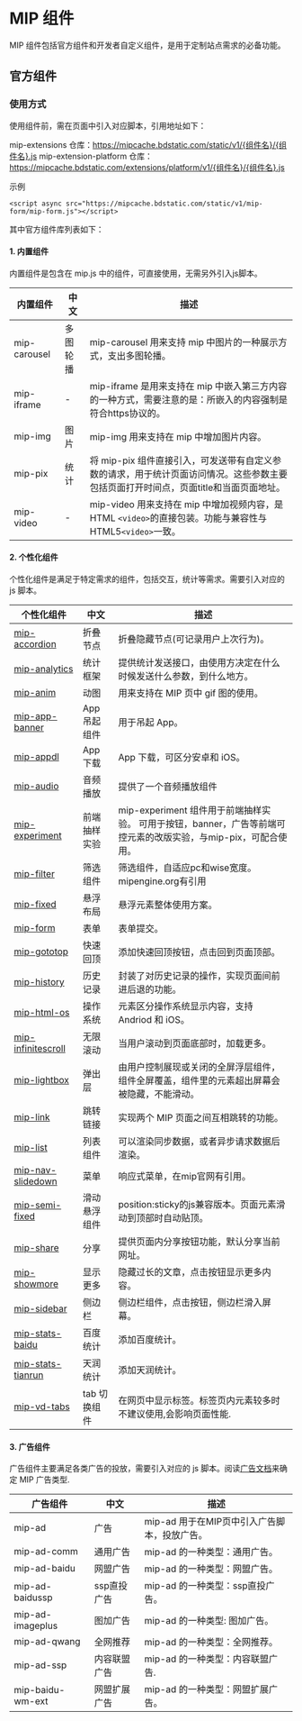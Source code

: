 # MIP 组件

MIP 组件包括官方组件和开发者自定义组件，是用于定制站点需求的必备功能。

## 官方组件

### 使用方式

使用组件前，需在页面中引入对应脚本，引用地址如下：

mip-extensions 仓库：https://mipcache.bdstatic.com/static/v1/{组件名}/{组件名}.js
mip-extension-platform 仓库：https://mipcache.bdstatic.com/extensions/platform/v1/{组件名}/{组件名}.js

示例

```
<script async src="https://mipcache.bdstatic.com/static/v1/mip-form/mip-form.js"></script>
```

其中官方组件库列表如下：

#### 1. 内置组件

内置组件是包含在 mip.js 中的组件，可直接使用，无需另外引入js脚本。

<span class="minw-125">内置组件</span>|<span class="minw-60">中文</span>|描述
----|----|----
<mip-link href=//www.mipengine.org/examples/mip/mip-carousel.html>mip-carousel</mip-link>|多图轮播|mip-carousel 用来支持 mip 中图片的一种展示方式，支出多图轮播。
<mip-link href=//www.mipengine.org/examples/mip/mip-iframe.html>mip-iframe</mip-link>|-|mip-iframe 是用来支持在 mip 中嵌入第三方内容的一种方式，需要注意的是：所嵌入的内容强制是符合https协议的。
<mip-link href=//www.mipengine.org/examples/mip/mip-img.html>mip-img</mip-link>|图片|mip-img 用来支持在 mip 中增加图片内容。
<mip-link href=//www.mipengine.org/examples/mip/mip-pix.html>mip-pix</mip-link>|统计|将 mip-pix 组件直接引入，可发送带有自定义参数的请求，用于统计页面访问情况。这些参数主要包括页面打开时间点，页面title和当面页面地址。
<mip-link href=//www.mipengine.org/examples/mip/mip-video.html>mip-video</mip-link>|-|mip-video 用来支持在 mip 中增加视频内容，是HTML `<video>`的直接包装。功能与兼容性与HTML5`<video>`一致。

#### 2. 个性化组件

个性化组件是满足于特定需求的组件，包括交互，统计等需求。需要引入对应的 js 脚本。

<span class="minw-125">个性化组件</span>|<span class="minw-60">中文</span>|描述
----|----|----
<a href=//www.mipengine.org/examples/mip-extensions/mip-accordion.html>mip-accordion</a>|折叠节点|折叠隐藏节点(可记录用户上次行为)。
<a href=//www.mipengine.org/examples/mip-extensions/mip-analytics.html>mip-analytics</a>|统计框架|提供统计发送接口，由使用方决定在什么时候发送什么参数，到什么地方。
<a href=//www.mipengine.org/examples/mip-extensions/mip-anim.html>mip-anim</a>|动图|用来支持在 MIP 页中 gif 图的使用。
<a href=//www.mipengine.org/examples/mip-extensions/mip-app-banner.html>mip-app-banner</a>|App 吊起组件|用于吊起 App。
<a href=//www.mipengine.org/examples/mip-extensions/mip-appdl.html>mip-appdl</a>|App 下载|App 下载，可区分安卓和 iOS。
<a href=//www.mipengine.org/examples/mip-extensions/mip-audio.html>mip-audio</a>|音频播放|提供了一个音频播放组件
<a href=//www.mipengine.org/examples/mip-extensions/mip-experiment.html>mip-experiment</a>|前端抽样实验|mip-experiment 组件用于前端抽样实验。  可用于按钮，banner，广告等前端可控元素的改版实验，与mip-pix，可配合使用。
<a href=//www.mipengine.org/examples/mip-extensions/mip-filter.html>mip-filter</a>|筛选组件|筛选组件，自适应pc和wise宽度。mipengine.org有引用
<a href=//www.mipengine.org/examples/mip-extensions/mip-fixed.html>mip-fixed</a>|悬浮布局|悬浮元素整体使用方案。
<a href=//www.mipengine.org/examples/mip-extensions/mip-form.html>mip-form</a>|表单|表单提交。
<a href=//www.mipengine.org/examples/mip-extensions/mip-gototop.html>mip-gototop</a>|快速回顶|添加快速回顶按钮，点击回到页面顶部。
<a href=//www.mipengine.org/examples/mip-extensions/mip-history.html>mip-history</a>|历史记录|封装了对历史记录的操作，实现页面间前进后退的功能。
<a href=//www.mipengine.org/examples/mip-extensions/mip-html-os.html>mip-html-os</a>|操作系统|元素区分操作系统显示内容，支持 Andriod 和 iOS。
<a href=//www.mipengine.org/examples/mip-extensions/mip-infinitescroll.html>mip-infinitescroll</a>|无限滚动|当用户滚动到页面底部时，加载更多。
<a href=//www.mipengine.org/examples/mip-extensions/mip-lightbox.html>mip-lightbox</a>|弹出层|由用户控制展现或关闭的全屏浮层组件，组件全屏覆盖，组件里的元素超出屏幕会被隐藏，不能滑动。
<a href=//www.mipengine.org/examples/mip-extensions/mip-link.html>mip-link</a>|跳转链接|实现两个 MIP 页面之间互相跳转的功能。
<a href=//www.mipengine.org/examples/mip-extensions/mip-list.html>mip-list</a>|列表组件|可以渲染同步数据，或者异步请求数据后渲染。
<a href=//www.mipengine.org/examples/mip-extensions/mip-nav-slidedown.html>mip-nav-slidedown</a>|菜单|响应式菜单，在mip官网有引用。
<a href=//www.mipengine.org/examples/mip-extensions/mip-semi-fixed.html>mip-semi-fixed</a>|滑动悬浮组件 |position:sticky的js兼容版本。页面元素滑动到顶部时自动贴顶。
<a href=//www.mipengine.org/examples/mip-extensions/mip-share.html>mip-share</a>|分享|提供页面内分享按钮功能，默认分享当前网址。
<a href=//www.mipengine.org/examples/mip-extensions/mip-showmore.html>mip-showmore</a>|显示更多|隐藏过长的文章，点击按钮显示更多内容。
<a href=//www.mipengine.org/examples/mip-extensions/mip-sidebar.html>mip-sidebar</a>|侧边栏|侧边栏组件，点击按钮，侧边栏滑入屏幕。
<a href=//www.mipengine.org/examples/mip-extensions/mip-stats-baidu.html>mip-stats-baidu</a>|百度统计|添加百度统计。
<a href=//www.mipengine.org/examples/mip-extensions/mip-stats-tianrun.html>mip-stats-tianrun</a>|天润统计|添加天润统计。
<a href=//www.mipengine.org/examples/mip-extensions/mip-vd-tabs.html>mip-vd-tabs</a>|tab 切换组件|在网页中显示标签。标签页内元素较多时不建议使用,会影响页面性能.

#### 3. 广告组件

广告组件主要满足各类广告的投放，需要引入对应的 js 脚本。阅读[广告文档](//www.mipengine.org/examples/mip-ad/mip-ad.html)来确定 MIP 广告类型.

<span class="minw-125">广告组件</span>|<span class="minw-60">中文</span>|描述
----|----|----
<mip-link href=//www.mipengine.org/examples/mip-ad/mip-ad.html>mip-ad</mip-link>|广告|mip-ad 用于在MIP页中引入广告脚本，投放广告。
<mip-link href=//www.mipengine.org/examples/mip-ad/mip-ad-comm.html>mip-ad-comm</mip-link>|通用广告|mip-ad 的一种类型：通用广告。
<mip-link href=//www.mipengine.org/examples/mip-ad/mip-ad-baidu.html>mip-ad-baidu</mip-link>|网盟广告|mip-ad 的一种类型：网盟广告。
<mip-link href=//www.mipengine.org/examples/mip-ad/mip-ad-baidussp.html>mip-ad-baidussp</mip-link>|ssp直投广告|mip-ad 的一种类型：ssp直投广告。
<mip-link href=//www.mipengine.org/examples/mip-ad/mip-ad-imageplus.html>mip-ad-imageplus</mip-link>|图加广告|mip-ad 的一种类型: 图加广告。
<mip-link href=//www.mipengine.org/examples/mip-ad/mip-ad-qwang.html>mip-ad-qwang</mip-link>|全网推荐|mip-ad 的一种类型：全网推荐。
<mip-link href=//www.mipengine.org/examples/mip-ad/mip-ad-ssp.html>mip-ad-ssp</mip-link>|内容联盟广告|mip-ad 的一种类型：内容联盟广告.
<mip-link href=//www.mipengine.org/examples/mip-ad/mip-baidu-wm-ext.html>mip-baidu-wm-ext</mip-link>|网盟扩展广告|mip-ad 的一种类型：网盟扩展广告。